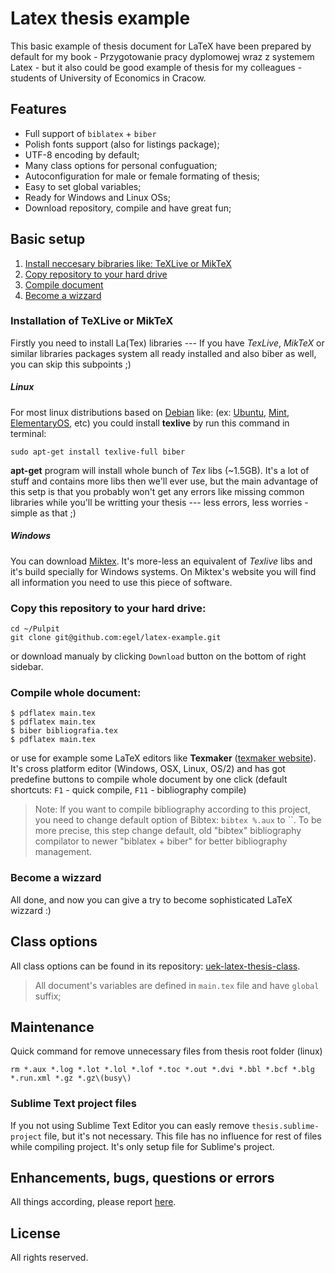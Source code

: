 # Latex thesis example
This basic example of thesis document for LaTeX have been prepared by default for my book - Przygotowanie pracy dyplomowej wraz z systemem Latex - but it also could be good example of thesis for my colleagues - students of University of Economics in Cracow.

## Features

  - Full support of `biblatex` + `biber`
  - Polish fonts support (also for listings package);
  - UTF-8 encoding by default;
  - Many class options for personal confuguation;
  - Autoconfiguration for male or female formating of thesis;
  - Easy to set global variables;
  - Ready for Windows and Linux OSs;
  - Download repository, compile and have great fun;


## Basic setup

1. [Install neccesary bibraries like: TeXLive or MikTeX](#installation-of-additional-libs)
2. [Copy repository to your hard drive](#copy-repo)
3. [Compile document](#compile-document)
3. [Become a wizzard](#become-a-wizzard)

### <a name="installation-of-additional-libs"></a> Installation of TeXLive or MikTeX

Firstly you need to install La(Tex) libraries --- If you have *TexLive*, *MikTeX* or similar libraries packages system all ready installed and also biber as well, you can skip this subpoints ;)

##### Linux
For most linux distributions based on [Debian](https://www.debian.org/) like: (ex: [Ubuntu](http://www.ubuntu.com/), [Mint](http://www.linuxmint.com/), [ElementaryOS](http://elementaryos.org/), etc) you could install **texlive** by run this command in terminal:

    sudo apt-get install texlive-full biber

**apt-get** program will install whole bunch of *Tex* libs (~1.5GB). It's a lot of stuff and contains more libs then we'll ever use, but the main advantage of this setp is that you probably won't get any errors like missing common libraries while you'll be writting your thesis --- less errors, less worries - simple as that ;)

##### Windows
You can download [Miktex](http://miktex.org/). It's more-less an equivalent of *Texlive* libs and it's build specially for Windows systems. On Miktex's website you will find all information you need to use this piece of software.

### <a name="copy-repo"></a>Copy this repository to your hard drive:

    cd ~/Pulpit
    git clone git@github.com:egel/latex-example.git

  or download manualy by clicking `Download` button on the bottom of right sidebar.

### <a name="compile-document"></a>Compile whole document:

    $ pdflatex main.tex
    $ pdflatex main.tex
    $ biber bibliografia.tex
    $ pdflatex main.tex

  or use for example some LaTeX editors like **Texmaker** ([texmaker website](http://www.xm1math.net/texmaker/)).
  It's cross platform editor (Windows, OSX, Linux, OS/2) and has got predefine buttons to compile whole document by one click (default shortcuts: `F1` - quick compile, `F11` - bibliography compile)

  > Note: If you want to compile bibliography according to this project, you need to change default option of Bibtex: `bibtex %.aux` to ``. To be more precise, this step change default, old "bibtex" bibliography compilator to newer "biblatex + biber" for better bibliography management.

### <a name="become-a-wizzard"></a>Become a wizzard
All done, and now you can give a try to become sophisticated LaTeX wizzard :)


## Class options
All class options can be found in its repository: [uek-latex-thesis-class](https://github.com/egel/uek-latex-thesis-class).

> All document's variables are defined in `main.tex` file and have `global` suffix;


## Maintenance
Quick command for remove unnecessary files from thesis root folder (linux)
```
rm *.aux *.log *.lot *.lol *.lof *.toc *.out *.dvi *.bbl *.bcf *.blg *.run.xml *.gz *.gz\(busy\)
```


### Sublime Text project files
If you not using Sublime Text Editor you can easly remove `thesis.sublime-project` file, but it's not necessary. This file has no influence for rest of files while compiling project. It's only setup file for Sublime's project.


## Enhancements, bugs, questions or errors
All things according, please report [here](https://github.com/egel/latex-thesis-example/issues).


## License
All rights reserved.

